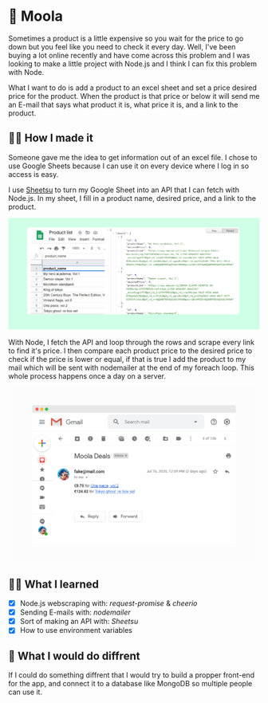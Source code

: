 # 💸 Moola 
Sometimes a product is a little expensive so you wait for the price to go down but you feel like you need to check it every day. Well, I've been buying a lot online recently and have come across this problem and I was looking to make a little project with Node.js and I think I can fix this problem with Node.
  
What I want to do is add a product to an excel sheet and set a price desired price for the product. When the product is that price or below it will send me an E-mail that says what product it is, what price it is, and a link to the product.
## 👨‍💻 How I made it
Someone gave me the idea to get information out of an excel file. I chose to use Google Sheets because I can use it on every device where I log in so access is easy.
  
I use [Sheetsu](https://sheetsu.com/) to turn my Google Sheet into an API that I can fetch with Node.js. In my sheet, I fill in a product name, desired price, and a link to the product.
  
![sheet](img/sheet.jpg "google sheet")
  
With Node, I fetch the API and loop through the rows and scrape every link to find it's price. I then compare each product price to the desired price to check if the price is lower or equal, if that is true I add the product to my mail which will be sent with nodemailer at the end of my foreach loop. This whole process happens once a day on a server.
  
![email](img/email.png "e-mail")
  
## 👨‍🏫 What I learned
- [x] Node.js webscraping with: *request-promise* & *cheerio*
- [x] Sending E-mails with: *nodemailer*
- [x] Sort of making an API with: *Sheetsu*
- [x] How to use environment variables  
## 📌 What I would do diffrent
If I could do something diffrent that I would try to build a propper front-end for the app, and connect it to a database like MongoDB so multiple people can use it.
